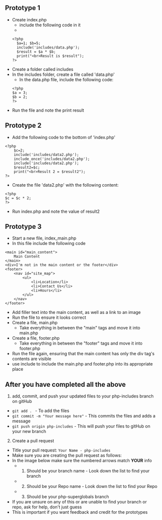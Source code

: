 ## Prototype 1
- Create index.php
  - include the following code in it
  - 
  ``` 
  <?php
    $a=1; $b=5;
    include('includes/data.php');
    $result = $a * $b;
    print("<br>Result is $result");
  ?>
  ```
- Create a folder called includes
- In the includes folder, create a file called 'data.php'
  - In the data.php file, include the following code:
  ```
  <?php 
  $a = 3;
  $b = 2; 
  ?>
  ```
- Run the file and note the print result

## Prototype 2
- Add the following code to the bottom of 'index.php'
```
<?php
    $c=2;
    include('includes/data2.php');
    include_once('includes/data2.php');
    include('includes/data2.php');
    $result2=$c;
    print("<br>Result 2 = $result2");
?>
```
- Create the file 'data2.php' with the following content:
```
<?php 
$c = $c * 2; 
?>
```
- Run index.php and note the value of result2
    
## Prototype 3
- Start a new file, index_main.php
- In this file include the following code
```
<main id="main_content">
    Main Content
</main>
<div>I'm not in the main content or the footer</div>
<footer>
    <nav id="site_map">
        <ul>
            <li>Location</li>
            <li>Contact Us</li>
            <li>Hours</li>
        </ul>
    </nav>
</footer>
```
- Add filler text into the main content, as well as a link to an image
- Run the file to ensure it looks correct
- Create a file, main.php
  - Take everything in between the "main" tags and move it into main.php
- Create a file, footer.php
  - Take everything in between the "footer" tags and move it into footer.php
- Run the file again, ensuring that the main content has only the div tag's contents are visible
- use include to include the main.php and footer.php into its appropriate place

## After you have completed all the above

1. add, commit, and push your updated files to your php-includes branch on gitHub
  - `git add . ` - To add the files
  - `git commit -m "Your message here"` - This commits the files and adds a message
  - `git push origin php-includes` - This will push your files to gitHub on your new branch
2. Create a pull request
  - Title your pull request: `Your Name - php-includes`
  - Make sure you are creating the pull request as follows:
  - In the image below make sure the numbered arrows match **YOUR** info
    - 1. Should be your branch name - Look down the list to find your branch
    - 2. Should be your Repo name - Look down the list to find your Repo
    - 3. Should be your php-superglobals branch
  - If you are unsure on any of this or are unable to find your branch or repo, ask for help, don't just guess
  - This is important if you want feedback and credit for the prototypes 
